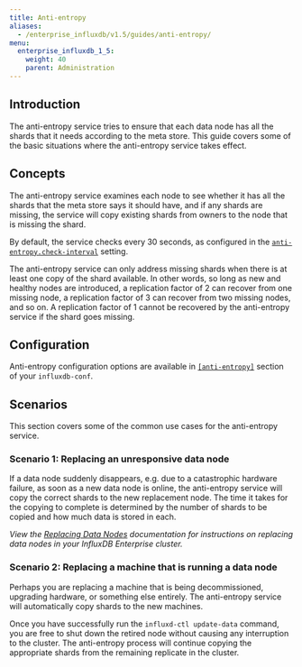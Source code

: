 ```yaml
---
title: Anti-entropy
aliases:
  - /enterprise_influxdb/v1.5/guides/anti-entropy/
menu:
  enterprise_influxdb_1_5:
    weight: 40
    parent: Administration
---
```


## Introduction

The anti-entropy service tries to ensure that each data node has all the shards that it needs according to the meta store.
This guide covers some of the basic situations where the anti-entropy service takes effect.

## Concepts

The anti-entropy service examines each node to see whether it has all the shards that the meta store says it should have,
and if any shards are missing, the service will copy existing shards from owners to the node that is missing the shard.

By default, the service checks every 30 seconds, as configured in the [`anti-entropy.check-interval`](/enterprise_influxdb/v1.5/administration/configuration/#check-interval-30s) setting.

The anti-entropy service can only address missing shards when there is at least one copy of the shard available.
In other words, so long as new and healthy nodes are introduced, a replication factor of 2 can recover from one missing node, a replication factor of 3 can recover from two missing nodes, and so on.
A replication factor of 1 cannot be recovered by the anti-entropy service if the shard goes missing.

## Configuration

Anti-entropy configuration options are available in [`[anti-entropy]`](/enterprise_influxdb/v1.5/administration/configuration/#anti-entropy) section of your `influxdb-conf`.

## Scenarios

This section covers some of the common use cases for the anti-entropy service.

### Scenario 1: Replacing an unresponsive data node

If a data node suddenly disappears, e.g. due to a catastrophic hardware failure, as soon as a new data node is online, the anti-entropy service will copy the correct shards to the new replacement node. The time it takes for the copying to complete is determined by the number of shards to be copied and how much data is stored in each.

*View the [Replacing Data Nodes](/enterprise_influxdb/v1.5/guides/replacing-nodes/#replacing-data-nodes) documentation for instructions on replacing data nodes in your InfluxDB Enterprise cluster.*

### Scenario 2: Replacing a machine that is running a data node

Perhaps you are replacing a machine that is being decommissioned, upgrading hardware, or something else entirely.
The anti-entropy service will automatically copy shards to the new machines.

Once you have successfully run the `influxd-ctl update-data` command, you are free to shut down the retired node without causing any interruption to the cluster.
The anti-entropy process will continue copying the appropriate shards from the remaining replicate in the cluster.
